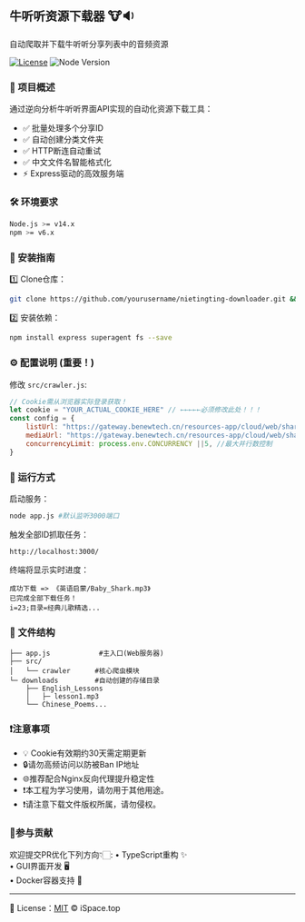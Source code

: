 ## 牛听听资源下载器 🐮🔉

自动爬取并下载牛听听分享列表中的音频资源

[![License](https://img.shields.io/badge/license-MIT-blue.svg)](LICENSE)
![Node Version](https://img.shields.io/badge/node-%3E%3D14.x-green)

### 📌 项目概述

通过逆向分析牛听听界面API实现的自动化资源下载工具：
- ✅ 批量处理多个分享ID
- ✅ 自动创建分类文件夹
- ✅ HTTP断连自动重试
- ✅ 中文文件名智能格式化
- ⚡ Express驱动的高效服务端

### 🛠️ 环境要求

```bash
Node.js >= v14.x 
npm >= v6.x  
```

### 🔧 安装指南

1️⃣ Clone仓库：
```bash
git clone https://github.com/yourusername/nietingting-downloader.git && cd nietingting-downloader
```

2️⃣ 安装依赖：
```bash
npm install express superagent fs --save 
```

### ⚙️  配置说明 (重要！) 

修改 `src/crawler.js`:
```javascript
// Cookie需从浏览器实际登录获取！
let cookie = "YOUR_ACTUAL_COOKIE_HERE" // ←←←←←必须修改此处！！！
const config = {
    listUrl: "https://gateway.benewtech.cn/resources-app/cloud/web/share/albums/",
    mediaUrl: "https://gateway.benewtech.cn/resources-app/cloud/web/share/tracks/", 
    concurrencyLimit: process.env.CONCURRENCY ||5, //最大并行数控制   
}
```

### 🚀  运行方式 

启动服务：
```bash 
node app.js #默认监听3000端口  
```
触发全部ID抓取任务：
```
http://localhost:3000/
```

终端将显示实时进度：
```
成功下载 => 《英语启蒙/Baby_Shark.mp3》
已完成全部下载任务！
i=23;目录=经典儿歌精选...
```

### 📂  文件结构 

```
├── app.js            #主入口(Web服务器)
├── src/
│   └── crawler      #核心爬虫模块    
└─ downloads         #自动创建的存储目录       
    ├── English_Lessons  
    │   ├─ lesson1.mp3  
    └── Chinese_Poems...   
 ```  

 ### ❗注意事项
 
 - 💡 Cookie有效期约30天需定期更新  
 - 🔒请勿高频访问以防被Ban IP地址   
 - 🌐推荐配合Nginx反向代理提升稳定性
 - ❗本工程为学习使用，请勿用于其他用途。
 - ❗请注意下载文件版权所属，请勿侵权。
 
 ### 🤝参与贡献
 
欢迎提交PR优化下列方向👇🏻:
• TypeScript重构 ✨     
• GUI界面开发 🖥️      
• Docker容器支持 🐳    

--- 

📜 License：[MIT](LICENSE) © iSpace.top

